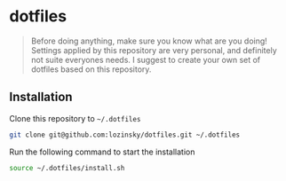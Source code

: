 # dotfiles

> Before doing anything, make sure you know what are you doing! Settings applied by this repository are very personal, and definitely not suite everyones needs. I suggest to create your own set of dotfiles based on this repository.

## Installation

Clone this repository to `~/.dotfiles`

```sh
git clone git@github.com:lozinsky/dotfiles.git ~/.dotfiles
```

Run the following command to start the installation

```sh
source ~/.dotfiles/install.sh
```

